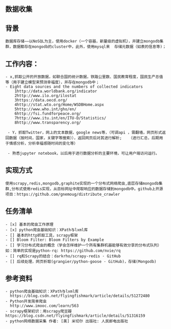 ## 数据收集
## 背景
    数据库存储——以NoSQL为主，使用docker（一个容器，新量级的虚拟机），并建立mongodb集群，数据都存在mongodb的cluster中，此外，使用mysql来  存储元数据（如表的信息等)；

## 工作内容： 	
    - x,抓取公开的开放数据，如联合国的统计数据，铁路公里数、国民教育程度，国民生产总值等（用于建立模型来预测幸福度），并存在mongodb中；
    - Eight data sources and the numbers of collected indicators
        1http://data.worldbank.org/indicator
        2http://www.ilo.org/ilostat
        3https://data.oecd.org/
        4http://stat.wto.org/Home/WSDBHome.aspx
        5http://www.who.int/gho/en/
        6http://fsi.fundforpeace.org/
        7http://www.itu.int/en/ITU-D/Statistics/
        8http://www.transparency.org/

     - Y，抓取Twitter，网上的文本数据，google news等，（可调api ，需翻墙，网页形式返回数据（按时间，国家，关键字等搜索）），返回网页后对其进行解析;   （进行汇总，后期用于情感分析，分析幸福感随时间的变化等）
  
     - 熟悉jupyter notebook，以后用于进行数据分析的主要环境，可让用户端访问运行。

## 实现方式
    使用scrapy,redis,mongodb,graphite实现的一个分布式网络爬虫,底层存储mongodb集群,分布式使用redis实现，从目标网址中爬取响应的数据存储到mongodb中。github上开源项目：https://github.com/gnemoug/distribute_crawler
    
## 任务清单
    - [x] 基本的爬虫工作原理
    - [x] python爬虫基础知识：XPath与lxml库
    - [] 基本的http抓取工具，scrapy框架
    - [] Bloom Filter: Bloom Filters by Example
    - [] 学习分布式爬虫的概念（学会怎样维护一个所有集群机器能够有效分享的分布式队列）如：简单的实现是python-rq: https://github.com/nvie/rq
    - [] rq和Scrapy的结合：darkrho/scrapy-redis · GitHub
    - [] 后续处理，网页析取(grangier/python-goose · GitHub)，存储(Mongodb)
    
## 参考资料  

    - python爬虫基础知识：XPath与lxml库
      https://blog.csdn.net/flyingfishmark/article/details/51272480
    - Python开发简单爬虫
      http://www.imooc.com/learn/563
    - scrapy框架初识：用scrapy爬豆瓣 https://blog.csdn.net/flyingfishmark/article/details/51316159
    - python网络数据采集 作者: [美] 米切尔 出版社: 人民邮电出版社

